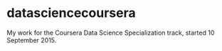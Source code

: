 # datasciencecoursera
My work for the Coursera Data Science Specialization track, started 10 September 2015.
